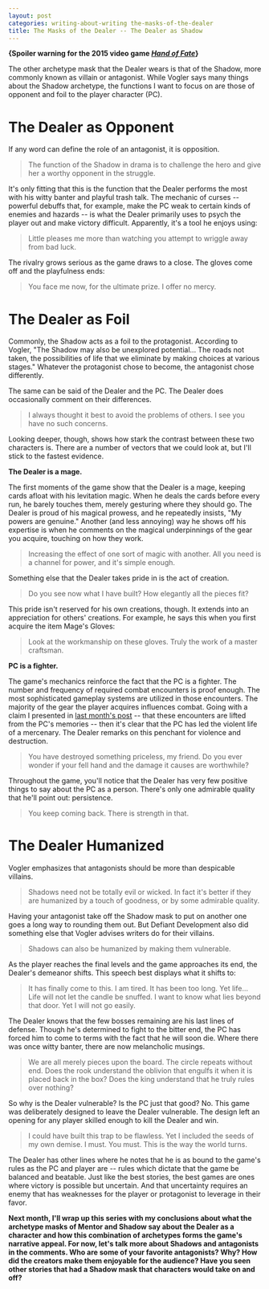 ```yaml
---
layout: post
categories: writing-about-writing the-masks-of-the-dealer
title: The Masks of the Dealer -- The Dealer as Shadow
---
```


**{Spoiler warning for the 2015 video game [*Hand of Fate*](https://store.steampowered.com/app/266510/Hand_of_Fate/)}**

The other archetype mask that the Dealer wears is that of the Shadow, more commonly known as villain or antagonist. While Vogler says many things about the Shadow archetype, the functions I want to focus on are those of opponent and foil to the player character (PC).

<!--excerpt-->

# The Dealer as Opponent #

If any word can define the role of an antagonist, it is opposition.

>The function of the Shadow in drama is to challenge the hero and give her a worthy opponent in the struggle.

It's only fitting that this is the function that the Dealer performs the most with his witty banter and playful trash talk. The mechanic of curses -- powerful debuffs that, for example, make the PC weak to certain kinds of enemies and hazards -- is what the Dealer primarily uses to psych the player out and make victory difficult. Apparently, it's a tool he enjoys using:

>Little pleases me more than watching you attempt to wriggle away from bad luck.

The rivalry grows serious as the game draws to a close. The gloves come off and the playfulness ends:

>You face me now, for the ultimate prize. I offer no mercy.

# The Dealer as Foil #

Commonly, the Shadow acts as a foil to the protagonist. According to Vogler, "The Shadow may also be unexplored potential... The roads not taken, the possibilities of life that we eliminate by making choices at various stages." Whatever the protagonist chose to become, the antagonist chose differently.

The same can be said of the Dealer and the PC. The Dealer does occasionally comment on their differences.

>I always thought it best to avoid the problems of others. I see you have no such concerns.

Looking deeper, though, shows how stark the contrast between these two characters is. There are a number of vectors that we could look at, but I'll stick to the fastest evidence.

**The Dealer is a mage.**

The first moments of the game show that the Dealer is a mage, keeping cards afloat with his levitation magic. When he deals the cards before every run, he barely touches them, merely gesturing where they should go. The Dealer is proud of his magical prowess, and he repeatedly insists, "My powers are genuine." Another (and less annoying) way he shows off his expertise is when he comments on the magical underpinnings of the gear you acquire, touching on how they work.

>Increasing the effect of one sort of magic with another. All you need is a channel for power, and it's simple enough.

Something else that the Dealer takes pride in is the act of creation.

>Do you see now what I have built? How elegantly all the pieces fit?

This pride isn't reserved for his own creations, though. It extends into an appreciation for others' creations. For example, he says this when you first acquire the item Mage's Gloves:

>Look at the workmanship on these gloves. Truly the work of a master craftsman.

**PC is a fighter.**

The game's mechanics reinforce the fact that the PC is a fighter. The number and frequency of required combat encounters is proof enough. The most sophisticated gameplay systems are utilized in those encounters. The majority of the gear the player acquires influences combat. Going with a claim I presented in [last month's post](https://apprenticewordsmith.com//2019/07/13/masks-of-the-dealer2/) -- that these encounters are lifted from the PC's memories -- then it's clear that the PC has led the violent life of a mercenary. The Dealer remarks on this penchant for violence and destruction.

>You have destroyed something priceless, my friend. Do you ever wonder if your fell hand and the damage it causes are worthwhile?

Throughout the game, you'll notice that the Dealer has very few positive things to say about the PC as a person. There's only one admirable quality that he'll point out: persistence.

>You keep coming back. There is strength in that.

# The Dealer Humanized #

Vogler emphasizes that antagonists should be more than despicable villains.

>Shadows need not be totally evil or wicked. In fact it's better if they are humanized by a touch of goodness, or by some admirable quality.

Having your antagonist take off the Shadow mask to put on another one goes a long way to rounding them out. But Defiant Development also did something else that Vogler advises writers do for their villains.

>Shadows can also be humanized by making them vulnerable.

As the player reaches the final levels and the game approaches its end, the Dealer's demeanor shifts. This speech best displays what it shifts to:

>It has finally come to this. I am tired. It has been too long. Yet life... Life will not let the candle be snuffed. I want to know what lies beyond that door. Yet I will not go easily.

The Dealer knows that the few bosses remaining are his last lines of defense. Though he's determined to fight to the bitter end, the PC has forced him to come to terms with the fact that he will soon die. Where there was once witty banter, there are now melancholic musings.

>We are all merely pieces upon the board. The circle repeats without end. Does the rook understand the oblivion that engulfs it when it is placed back in the box? Does the king understand that he truly rules over nothing?

So why is the Dealer vulnerable? Is the PC just that good? No. This game was deliberately designed to leave the Dealer vulnerable. The design left an opening for any player skilled enough to kill the Dealer and win.

>I could have built this trap to be flawless. Yet I included the seeds of my own demise. I must. You must. This is the way the world turns.

The Dealer has other lines where he notes that he is as bound to the game's rules as the PC and player are -- rules which dictate that the game be balanced and beatable. Just like the best stories, the best games are ones where victory is possible but uncertain. And that uncertainty requires an enemy that has weaknesses for the player or protagonist to leverage in their favor.

**Next month, I'll wrap up this series with my conclusions about what the archetype masks of Mentor and Shadow say about the Dealer as a character and how this combination of archetypes forms the game's narrative appeal. For now, let's talk more about Shadows and antagonists in the comments. Who are some of your favorite antagonists? Why? How did the creators make them enjoyable for the audience? Have you seen other stories that had a Shadow mask that characters would take on and off?**
